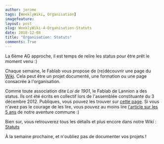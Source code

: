```yaml
---
author: jerome
tags: [WeeklyWiki, Organisation]
imagefeature:
layout: post
slug: WeeklyWiki-4-Organisation-Statuts
date: 2018-12-08
title: "Organisation: Statuts"
comments: True
---
```


La 6ème AG approche, il est temps de relire les status pour être prêt le moment venu :)

Chaque semaine, le Fablab vous propose de (re)découvrir une page du [Wiki](https://wiki.fablab-lannion.org). Cela peut être un projet documenté, une formation ou une page consacrée à l'organisation.

Comme toute association dite *Loi de 1901*, le Fablab de Lannion a des status. Ils ont été écrits en collectif lors de l'assemblée constituante du 3 décembre 2012.
Publiques, vous pouvez les trouver sur [cette page](https://wiki.fablab-lannion.org/index.php?title=Statuts).
Si vous n'avez pas le courage de les lire, vous pouvez au moins lire [l'article sur les 5 ans](http://www.fablab-lannion.org/2017/08/5ansdeja.html) de notre aventure commune :)

Bien sur, vous retrouverez tous les détails et plus encore dans notre Wiki : [Statuts](https://wiki.fablab-lannion.org/index.php?title=Statuts)

À la semaine prochaine, et n'oubliez pas de documenter vos projets !

